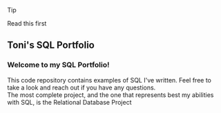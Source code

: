 > [!TIP]
> Read this first
## Toni's SQL Portfolio
### Welcome to my SQL Portfolio! 
This code repository contains examples of SQL I've written. Feel free to take a look and reach out if you have any questions. </br>
The most complete project, and the one that represents best my abilities with SQL, is the Relational Database Project
